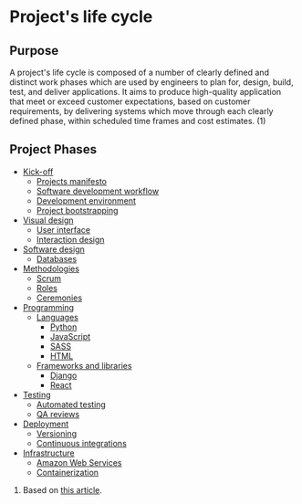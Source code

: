 # Project's life cycle

## Purpose

A project's life cycle is composed of a number of clearly defined and distinct work phases which are
used by engineers to plan for, design, build, test, and deliver applications. It aims to produce
high-quality application that meet or exceed customer expectations, based on customer requirements,
by delivering systems which move through each clearly defined phase,
within scheduled time frames and cost estimates. (1)

## Project Phases

- [Kick-off](./kick-off/README.md)
  - [Projects manifesto](./kick-off/manifesto/README.md)
  - [Software development workflow](./kick-off/workflow.md)
  - [Development environment](./kick-off/environment.md)
  - [Project bootstrapping](./kick-off/bootstrapping.md)
- [Visual design](./visual-design/README.md)
  - [User interface](./visual-design/user-interface.md)
  - [Interaction design](./visual-design/interaction-design.md)
- [Software design](./software-design/README.md)
  - [Databases](./databases/README.md)
- [Methodologies](./methodologies/README.md)
  - [Scrum](./#)
  - [Roles](./#)
  - [Ceremonies](./#)
- [Programming](./programming/README.md)
  - [Languages](./programming/languages/README.md)
    - [Python](./programming/languages/python/README.md)
    - [JavaScript](./programming/languages/javascript/README.md)
    - [SASS](./programming/languages/sass/README.md)
    - [HTML](./programming/languages/html/README.md)
  - [Frameworks and libraries](./programming/frameworks-and-libraries/README.md)
    - [Django](./programming/frameworks-and-libraries/django/README.md)
    - [React](./programming/frameworks-and-libraries/react/README.md)
- [Testing](./testing/README.md)
  - [Automated testing](./testing/automated/README.md)
  - [QA reviews](./testing/qa-reviews.md)
- [Deployment](./deployment/README.md)
  - [Versioning](./deployment/versioning.md)
  - [Continuous integrations](./deployment/continuous-integration.md)
- [Infrastructure](./Infrastructure/README.md)
  - [Amazon Web Services](./infrastructure/README.md#Amazon%20Web%20Services)
  - [Containerization](./infrastructure/README.md#Containerization)

1. Based on [this article](https://en.wikipedia.org/wiki/Systems_development_life_cycle#Overview).